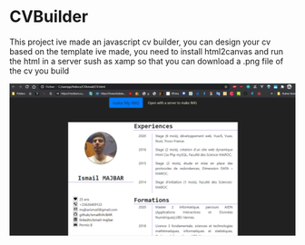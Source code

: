 # CVBuilder
This project ive made an javascript cv builder, you can design your cv based on the template ive made, you need to install html2canvas and run the html in a server sush as xamp so that you can download a .png file of the cv you build

![Image of the project](https://github.com/IsmailMAJBAR/CVBuilder/blob/master/img/Capture.PNG)